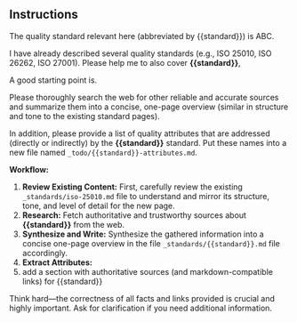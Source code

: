 

## Instructions

The quality standard relevant here (abbreviated by {{standard}}) is ABC.

I have already described several quality standards (e.g., ISO 25010, ISO 26262, ISO 27001). Please help me to also cover **{{standard}}**, 

A good starting point is.

Please thoroughly search the web for other reliable and accurate sources and summarize them into a concise, one-page overview (similar in structure and tone to the existing standard pages).

In addition, please provide a list of quality attributes that are addressed (directly or indirectly) by the **{{standard}}** standard. Put these names into a new file named `_todo/{{standard}}-attributes.md`.

**Workflow:**

1.  **Review Existing Content:** First, carefully review the existing `_standards/iso-25010.md` file to understand and mirror its structure, tone, and level of detail for the new page.
2.  **Research:** Fetch authoritative and trustworthy sources about **{{standard}}** from the web.
3.  **Synthesize and Write:** Synthesize the gathered information into a concise one-page overview in the file `_standards/{{standard}}.md` file accordingly.
4.  **Extract Attributes:** 
5.  add a section with authoritative sources (and markdown-compatible links) for {{standard}}

Think hard—the correctness of all facts and links provided is crucial and highly important. 
Ask for clarification if you need additional information.


